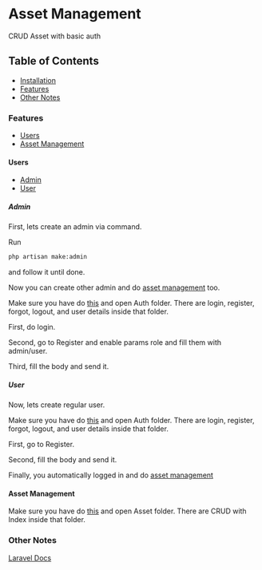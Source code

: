 # Asset Management

CRUD Asset with basic auth

## Table of Contents

* [Installation](INSTALLATION.md)
* [Features](#features)
* [Other Notes](#other-notes)

### Features

* [Users](#users)
* [Asset Management](#asset-management)

#### Users

* [Admin](#admin)
* [User](#user)

##### Admin

First, lets create an admin via command.

Run

```bash
php artisan make:admin
```

and follow it until done.

Now you can create other admin and do [asset management](#asset-management) too.

Make sure you have do [this](INSTALLATION.md#import-postman-api) and open Auth folder. There are login, register, forgot, logout, and user details inside that folder.

First, do login.

Second, go to Register and enable params role and fill them with admin/user.

Third, fill the body and send it.

##### User

Now, lets create regular user.

Make sure you have do [this](INSTALLATION.md#import-postman-api) and open Auth folder. There are login, register, forgot, logout, and user details inside that folder.

First, go to Register.

Second, fill the body and send it.

Finally, you automatically logged in and do [asset management](#asset-management)

#### Asset Management

Make sure you have do [this](INSTALLATION.md#import-postman-api) and open Asset folder. There are CRUD with Index inside that folder.

### Other Notes

[Laravel Docs](https://laravel.com/docs/8.x)

